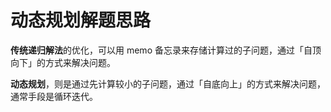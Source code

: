 

# 动态规划解题思路



**传统递归解法**的优化，可以用 memo 备忘录来存储计算过的子问题，通过「自顶向下」的方式来解决问题。

**动态规划**，则是通过先计算较小的子问题，通过「自底向上」的方式来解决问题，通常手段是循环迭代。